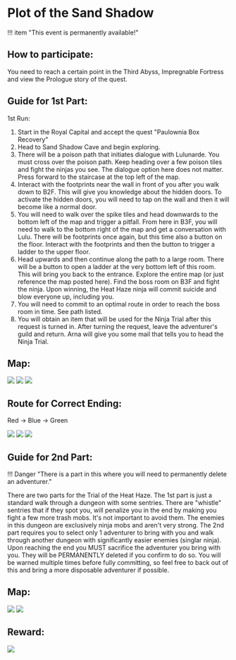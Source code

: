 # Plot of the Sand Shadow

!!! item "This event is permanently available!"

## How to participate:

You need to reach a certain point in the Third Abyss, Impregnable Fortress and view the Prologue story of the quest.

## Guide for 1st Part:

1st Run:
1. Start in the Royal Capital and accept the quest "Paulownia Box Recovery"
2. Head to Sand Shadow Cave and begin exploring.
3. There will be a poison path that initiates dialogue with Lulunarde. You must cross over the poison path. Keep heading over a few poison tiles and fight the ninjas you see. The dialogue option here does not matter. Press forward to the staircase at the top left of the map.
4. Interact with the footprints near the wall in front of you after you walk down to B2F. This will give you knowledge about the hidden doors. To activate the hidden doors, you will need to tap on the wall and then it will become like a normal door.
5. You will need to walk over the spike tiles and head downwards to the bottom left of the map and trigger a pitfall. From here in B3F, you will need to walk to the bottom right of the map and get a conversation with Lulu. There will be footprints once again, but this time also a button on the floor. Interact with the footprints and then the button to trigger a ladder to the upper floor.
6. Head upwards and then continue along the path to a large room. There will be a button to open a ladder at the very bottom left of this room. This will bring you back to the entrance. Explore the entire map (or just reference the map posted here). Find the boss room on B3F and fight the ninja. Upon winning, the Heat Haze ninja will commit suicide and blow everyone up, including you.
7. You will need to commit to an optimal route in order to reach the boss room in time. See path listed.
8. You will obtain an item that will be used for the Ninja Trial after this request is turned in. After turning the request, leave the adventurer's guild and return. Arna will give you some mail that tells you to head the Ninja Trial.

## Map:

![](img/sand-shadow-cave-b1f.jpg)
![](img/sand-shadow-cave-b2f.jpg)
![](img/sand-shadow-cave-b3f.jpg)

## Route for Correct Ending:

Red -> Blue -> Green

![](img/route1.png)
![](img/route2.png)
![](img/route3.png)

## Guide for 2nd Part:

!!! Danger "There is a part in this where you will need to permanently delete an adventurer."

There are two parts for the Trial of the Heat Haze. The 1st part is just a standard walk through a dungeon with some sentries. There are "whistle" sentries that if they spot you, will penalize you in the end by making you fight a few more trash mobs. It's not important to avoid them. The enemies in this dungeon are exclusively ninja mobs and aren't very strong. The 2nd part requires you to select only 1 adventurer to bring with you and walk through another dungeon with significantly easier enemies (singlar ninja). Upon reaching the end you MUST sacrifice the adventurer you bring with you. They will be PERMANENTLY deleted if you confirm to do so. You will be warned multiple times before fully committing, so feel free to back out of this and bring a more disposable adventurer if possible.

## Map:

![](img/trial-of-heat-haze-b1f.jpg)
![](img/trial-of-heat-haze-b2f.jpg)

## Reward:

![](img/ninja-guiding-light.png)
